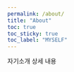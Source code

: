 ```yaml
---
permalink: /about/
title: "About"
toc: true
toc_sticky: true
toc_label: "MYSELF"
---
```


자기소개 상세 내용